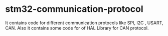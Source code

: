 # stm32-communication-protocol
It contains code for different communication protocols like SPI, I2C , USART, CAN. Also it contains some code for of HAL Library for CAN protocol.

